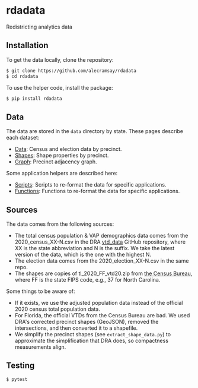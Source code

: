 # rdadata
Redistricting analytics data

## Installation

To get the data locally, clone the repository:

```bash
$ git clone https://github.com/alecramsay/rdadata
$ cd rdadata
```

To use the helper code, install the package:

```bash
$ pip install rdadata
```

## Data

The data are stored in the `data` directory by state.
These pages describe each dataset:

- [Data](./docs/data.md): Census and election data by precinct.
- [Shapes](./docs/shapes.md): Shape properties by precinct.
- [Graph](./docs/graph.md): Precinct adjacency graph.

Some application helpers are described here:

- [Scripts](./docs/scripts.md): Scripts to re-format the data for specific applications.
- [Functions](./docs/functions.md): Functions to re-format the data for specific applications.

## Sources

The data comes from the following sources:

-   The total census population & VAP demographics data comes from the 2020_census_XX-N.csv
    in the DRA [vtd_data](https://github.com/dra2020/vtd_data) GitHub repository, 
    where XX is the state abbreviation and N is the suffix.
    We take the latest version of the data, which is the one with the highest N.
-   The election data comes from the 2020_election_XX-N.csv in the same repo.
-   The shapes are copies of tl_2020_FF_vtd20.zip from [the Census Bureau](https://www2.census.gov/geo/tiger/TIGER2020PL/LAYER), 
    where FF is the state FIPS code, e.g., 37 for North Carolina.

Some things to be aware of:

-   If it exists, we use the adjusted population data instead of the official 2020 census total population data. 
-   For Florida, the official VTDs from the Census Bureau are bad. 
    We used DRA's corrected precinct shapes (GeoJSON), removed the intersections, and then converted it to a shapefile.
-   We simplify the precinct shapes (see `extract_shape_data.py`) to approximate the simplification that DRA does, so compactness measurements align.

## Testing

```bash
$ pytest
```
